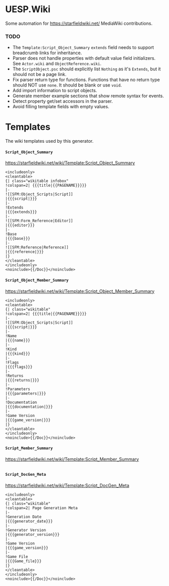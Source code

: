 # UESP.Wiki
Some automation for https://starfieldwiki.net/ MediaWiki contributions.

### TODO
- The `Template:Script_Object_Summary` `extends` field needs to support breadcrumb links for inheritance.
- Parser does not handle properties with default value field initializers. See `Actor.wiki` and `ObjectReference.wiki`.
- The `ScriptObject.psc` should explicitly list `Nothing` as it's `Extends`, but it should not be a page link.
- Fix parser return type for functions. Functions that have no return type should NOT use `none`. It should be blank or use `void`.
- Add import information to script objects.
- Generate member example sections that show remote syntax for events.
- Detect property get/set accessors in the parser.
- Avoid filling template fields with empty values.

# Templates
The wiki templates used by this generator.

#### `Script_Object_Summary`
https://starfieldwiki.net/wiki/Template:Script_Object_Summary
```
<includeonly>
<cleantable>
{| class="wikitable infobox"
!colspan=2| {{{title|{{PAGENAME}}}}}
|-
![[SFM:Object_Scripts|Script]]
|{{{script|}}}
|-
!Extends
|{{{extends}}}
|-
![[SFM:Form_Reference|Editor]]
|{{{editor}}}
|-
!Base
|{{{base}}}
|-
![[SFM:Reference|Reference]]
|{{{reference|}}}
|}
</cleantable>
</includeonly>
<noinclude>{{/Doc}}</noinclude>
```

#### `Script_Object_Member_Summary`
https://starfieldwiki.net/wiki/Template:Script_Object_Member_Summary
```
<includeonly>
<cleantable>
{| class="wikitable"
!colspan=2| {{{title|{{PAGENAME}}}}}
|-
![[SFM:Object_Scripts|Script]]
|{{{script|}}}
|-
!Name
|{{{name}}}
|-
!Kind
|{{{kind}}}
|-
!Flags
|{{{flags}}}
|-
!Returns
|{{{returns|}}}
|-
!Parameters
|{{{parameters|}}}
|-
!Documentation
|{{{documentation|}}}
|-
!Game Version
|{{{game_version|}}}
|}
</cleantable>
</includeonly>
<noinclude>{{/Doc}}</noinclude>
```

#### `Script_Member_Summary`
https://starfieldwiki.net/wiki/Template:Script_Member_Summary
```
```

#### `Script_DocGen_Meta`
https://starfieldwiki.net/wiki/Template:Script_DocGen_Meta
```
<includeonly>
<cleantable>
{| class="wikitable"
!colspan=2| Page Generation Meta
|-
!Generation Date
|{{{generator_date}}}
|-
!Generator Version
|{{{generator_version}}}
|-
!Game Version
|{{{game_version}}}
|-
!Game File
|{{{Game_file}}}
|}
</cleantable>
</includeonly>
<noinclude>{{/Doc}}</noinclude>
```
